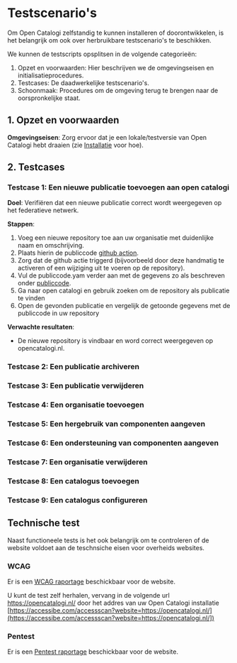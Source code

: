 # Testscenario's

Om Open Catalogi zelfstandig te kunnen installeren of doorontwikkelen, is het belangrijk om ook over herbruikbare testscenario's te beschikken.

We kunnen de testscripts opsplitsen in de volgende categorieën:

1. Opzet en voorwaarden: Hier beschrijven we de omgevingseisen en initialisatieprocedures.
2. Testcases: De daadwerkelijke testscenario's.
3. Schoonmaak: Procedures om de omgeving terug te brengen naar de oorspronkelijke staat.

## 1. Opzet en voorwaarden

**Omgevingseisen**: Zorg ervoor dat je een lokale/testversie van Open Catalogi hebt draaien (zie [Installatie](https://documentatie.opencatalogi.nl/pages/Handleidingen/Installatie) voor hoe).

## 2. Testcases

### Testcase 1: Een nieuwe publicatie toevoegen aan open catalogi

**Doel**: Verifiëren dat een nieuwe publicatie correct wordt weergegeven op het federatieve netwerk.

**Stappen**:

1. Voeg een nieuwe repository toe aan uw organisatie met duidenlijke naam en omschrijving.
2. Plaats hierin de publiccode [github action](https://github.com/marketplace/actions/create-or-update-publiccode-yaml).
3. Zorg dat de github actie triggerd (bijvoorbeeld door deze handmatig te activeren of een wijziging uit te voeren op de repository).
4. Vul de publiccode.yam verder aan met de gegevens zo als beschreven onder [publiccode](https://documentatie.opencatalogi.nl/pages/Handleidingen/Publiccode).
4. Ga naar open catalogi en gebruik zoeken om de repository als publicatie te vinden
5. Open de gevonden publicatie en vergelijk de getoonde gegevens met de publiccode in uw repository

**Verwachte resultaten**:

- De nieuwe repository is vindbaar en word correct weergegeven op opencatalogi.nl.

### Testcase 2: Een publicatie archiveren
### Testcase 3: Een publicatie verwijderen
### Testcase 4: Een organisatie toevoegen
### Testcase 5: Een hergebruik van componenten aangeven
### Testcase 6: Een ondersteuning van componenten aangeven
### Testcase 7: Een organisatie verwijderen
### Testcase 8: Een catalogus toevoegen
### Testcase 9: Een catalogus configureren

## Technische test
Naast functioneele tests is het ook belangrijk om te controleren of de website voldoet aan de teschnsiche eisen voor overheids websites.

### WCAG
Er is een [WCAG raportage](https://github.com/OpenCatalogi/.github/blob/main/docs/handleidingen/WCAG-Raportage.pdf) beschickbaar voor de website.

U kunt de test zelf herhalen, vervang in de volgende url https://opencatalogi.nl/ door het addres van uw Open Catalogi installatie
[https://accessibe.com/accessscan?website=https://opencatalogi.nl/](https://accessibe.com/accessscan?website=https://opencatalogi.nl/])

### Pentest
Er is een [Pentest raportage](https://github.com/OpenCatalogi/.github/blob/main/docs/handleidingen/PENTEST-Raportage.pdf) beschickbaar voor de website.
